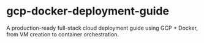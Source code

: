# gcp-docker-deployment-guide
A production-ready full-stack cloud deployment guide using GCP + Docker, from VM creation to container orchestration.
